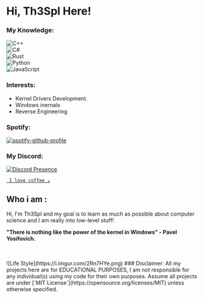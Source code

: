 # Hi, Th3Spl Here!

### My Knowledge:
![C++](https://img.shields.io/badge/c++-%2300599C.svg?style=for-the-badge&logo=c%2B%2B&logoColor=white)
<br />
![C#](https://img.shields.io/badge/c%23-%23239120.svg?style=for-the-badge&logo=c-sharp&logoColor=white)
<br />
![Rust](https://img.shields.io/badge/rust-%23000000.svg?style=for-the-badge&logo=rust&logoColor=white) 
<br />
![Python](https://img.shields.io/badge/python-3670A0?style=for-the-badge&logo=python&logoColor=ffdd54)
<br />
![JavaScript](https://img.shields.io/badge/javascript-%23323330.svg?style=for-the-badge&logo=javascript&logoColor=%23F7DF1E)

### Interests:
-  Kernel Drivers Development.
-  Windows inernals
-  Reverse Engineering

### Spotify:
[![spotify-github-profile](https://spotify-github-profile.vercel.app/api/view?uid=31e2zm5f74xifzyo73v62bg6kp7a&cover_image=true&theme=natemoo-re&bar_color=1138d4&bar_color_cover=false)](https://spotify-github-profile.vercel.app/api/view?uid=31e2zm5f74xifzyo73v62bg6kp7a&redirect=true)

### My Discord:
[![Discord Presence](https://lanyard.cnrad.dev/api/720879703598039131?idleMessage=currently+idling!&hideDiscrim=true&bg=161b22)](https://discord.com/users/720879703598039131)

[` I love coffee ☕`]('https://github.com/Th3Spl')

## Who i am :
Hi, I'm Th3Spl and my goal is to learn as much as possible
about computer science and I am really into low-level stuff!
</br>
<p><strong>"There is nothing like the power of the kernel in Windows"
- Pavel Yosifovich.</strong></p>

<br />
<br />
![Life Style](https://i.imgur.com/2Rn7HYe.png)
### Disclaimer:
All my projects here are for EDUCATIONAL PURPOSES, I am not responsible for any individual(s) using my code for their own purposes. Assume all projects are under [`MIT License`](https://opensource.org/licenses/MIT) unless otherwise specified.
